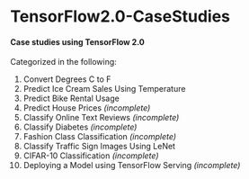# TensorFlow2.0-CaseStudies
#### Case studies using TensorFlow 2.0

Categorized in the following:
  1. Convert Degrees C to F
  2. Predict Ice Cream Sales Using Temperature
  3. Predict Bike Rental Usage
  4. Predict House Prices *(incomplete)*
  5. Classify Online Text Reviews *(incomplete)*
  6. Classify Diabetes *(incomplete)*
  7. Fashion Class Classification *(incomplete)*
  8. Classify Traffic Sign Images Using LeNet
  9. CIFAR-10 Classification *(incomplete)*
  10. Deploying a Model using TensorFlow Serving *(incomplete)*
